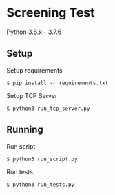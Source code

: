 # Screening Test

Python 3.6.x - 3.7.6

## Setup

Setup requirements
```
$ pip install -r requirements.txt
```

Setup TCP Server
```
$ python3 run_tcp_server.py
```

## Running

Run script
```
$ python3 run_script.py
```

Run tests
```
$ python3 run_tests.py
```
